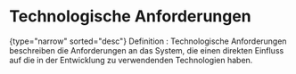 # Technologische Anforderungen


{type="narrow" sorted="desc"}
Definition
: Technologische Anforderungen beschreiben die Anforderungen an das System, die einen direkten Einfluss auf die in der Entwicklung zu verwendenden Technologien haben. 